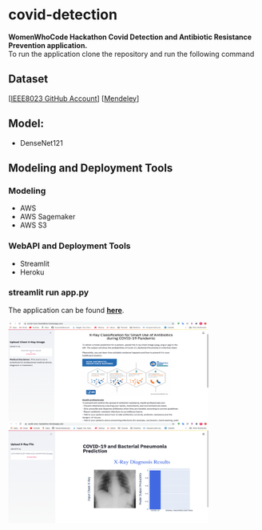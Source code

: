 # covid-detection
**WomenWhoCode Hackathon Covid Detection and Antibiotic Resistance Prevention application.**<br>
To run the application clone the repository and run the following command

## Dataset
[[IEEE8023 GitHub Account](https://github.com/ieee8023/covid-chestxray-dataset)]
[[Mendeley](https://data.mendeley.com/datasets/rscbjbr9sj/3)]

## Model:
- DenseNet121

## Modeling and Deployment Tools
### Modeling
- AWS
- AWS Sagemaker
- AWS S3

### WebAPI and Deployment Tools
- Streamlit
- Heroku 


### **streamlit run app.py**<br>
The application can be found **<a href="https://covid-wwc-hackathon.herokuapp.com/"> here</a>**.

<img src="app.pg1.png" width="400" height="200"> 
<img src="app.pg2.png" width="400" height="200"> 
